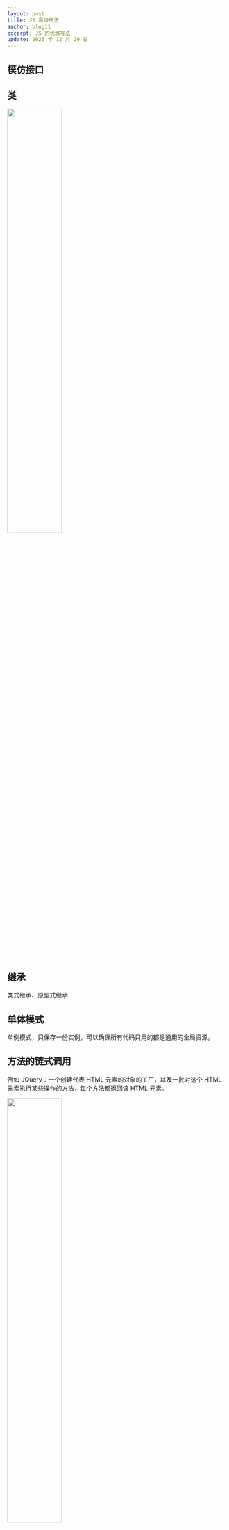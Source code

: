 ```yaml
---
layout: post
title: JS 高级用法
anchor: blog11
excerpt: JS 的优雅写法
update: 2023 年 12 月 29 日
---
```


## 模仿接口

## 类

<img src="https://leeking36.github.io/images/Snipaste_2024-01-12_17-31-30.png" width="50%">

## 继承

类式继承、原型式继承

## 单体模式

单例模式，只保存一份实例，可以确保所有代码只用的都是通用的全局资源。

## 方法的链式调用

例如 JQuery：一个创建代表 HTML 元素的对象的工厂，以及一批对这个 HTML 元素执行某些操作的方法，每个方法都返回该 HTML 元素。

<img src="https://leeking36.github.io/images/IMG20240117-103320220.png" width="50%">

## 工厂模式

适用于创建一些用不同方式实现同一接口的对象：把成员对象的创建工作转交给一个外部对象，这个外部对象可以像本例中一样是一个简单的命名空间，也可以是一个类的实例。

<img src="https://leeking36.github.io/images/Snipaste_2024-01-17_14-33-05.png" width="50%">

## 桥接模式

## 组合模式

## 门面模式

## 适配器模式

## 装饰者模式

## 享元模式

## 代理模式

## 观察者模式

## 命令模式

## 责任链模式
